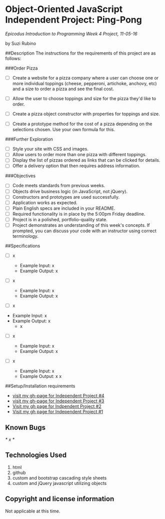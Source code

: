 # Object-Oriented JavaScript Independent Project: Ping-Pong
_*Epicodus Introduction to Programming Week 4 Project, 11-05-16*_

by Suzi Rubino

##Description
The instructions for the requirements of this project are as follows:

###Order Pizza
 - [ ] Create a website for a pizza company where a user can choose one or more individual toppings (cheese, pepperoni, artichoke, anchovy, etc) and a size to order a pizza and see the final cost.

 - [ ] Allow the user to choose toppings and size for the pizza they'd like to order.

 - [ ] Create a pizza object constructor with properties for toppings and size.

 - [ ] Create a prototype method for the cost of a pizza depending on the selections chosen. Use your own formula for this.

###Further Exploration

 - [ ] Style your site with CSS and images.
 - [ ] Allow users to order more than one pizza with different toppings.
 - [ ] Display the list of pizzas ordered as links that can be clicked for details.
 - [ ] Offer a delivery option that then requires address information.

###Objectives
 - [ ] Code meets standards from previous weeks.
 - [ ] Objects drive business logic (in JavaScript, not jQuery).
 - [ ] Constructors and prototypes are used successfully.
 - [ ] Application works as expected.
 - [ ] Plain English specs are included in your README.
 - [ ] Required functionality is in place by the 5:00pm Friday deadline.
 - [ ] Project is in a polished, portfolio-quality state.
 - [ ] Project demonstrates an understanding of this week's concepts. If prompted, you can discuss your code with an instructor using correct terminology.

##Specifications

- [ ] x
   -  Example Input: x
   -  Example Output: x

- [ ] x
  - Example Input: x
  - Example Output: x

 - [ ] x
  - Example Input: x
  - Example Output: x
      - x

- [ ] x
  - Example Input: x
  - Example Output: x

- [ ] x
  - Example Input: x
  - Example Output: x x

##Setup/Installation requirements
* [visit my gh-page for Independent Project #4](https://suzirubi.github.io/ping-pong)
* [visit my gh-page for Independent Project #3](https://suzirubi.github.io/ping-pong)
* [Visit my gh page for Indpendent Project #2](https://suzirubi.github.io/Independent-Project-Week-2/)
* [Visit my gh page for Independent Project #1](https://suzirubi.github.io/portfolioFix/)

## Known Bugs
_* x *_


## Technologies Used

1. html
2. github
3. custom and bootstrap cascading style sheets
4. custom and jQuery javascript utilizing objects

## Copyright and license information

Not applicable at this time.

